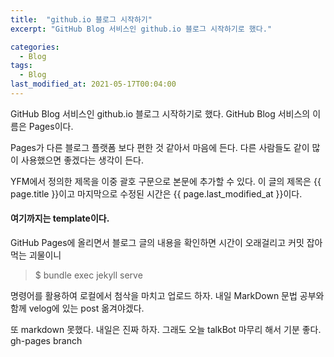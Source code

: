 ```yaml
---
title:  "github.io 블로그 시작하기"
excerpt: "GitHub Blog 서비스인 github.io 블로그 시작하기로 했다."

categories:
  - Blog
tags:
  - Blog
last_modified_at: 2021-05-17T00:04:00
---
```


GitHub Blog 서비스인 github.io 블로그 시작하기로 했다.
GitHub Blog 서비스의 이름은 Pages이다.

Pages가 다른 블로그 플랫폼 보다 편한 것 같아서 마음에 든다.
다른 사람들도 같이 많이 사용했으면 좋겠다는 생각이 든다.

YFM에서 정의한 제목을 이중 괄호 구문으로 본문에 추가할 수 있다.
이 글의 제목은 {{ page.title }}이고
마지막으로 수정된 시간은 {{ page.last_modified_at }}이다.

#### 여기까지는 template이다.
GitHub Pages에 올리면서 블로그 글의 내용을 확인하면 시간이 오래걸리고 커밋 잡아먹는 괴물이니
> $ bundle exec jekyll serve

명령어를 활용하여 로컬에서 첨삭을 마치고 업로드 하자.
내일 MarkDown 문법 공부와 함께 velog에 있는 post 옮겨야겠다.

또 markdown 못했다. 내일은 진짜 하자.
그래도 오늘 talkBot 마무리 해서 기분 좋다.
gh-pages branch